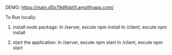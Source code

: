 DEMO:
https://main.d5p79dfkjbt1l.amplifyapp.com/

To Run locally:

1. install node package:
  In /server, excute npm install 
  In /client, excute npm install

2. start the application:
  In /server, excute npm start
  In /client, excute npm start
